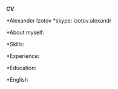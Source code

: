 **CV**

*Alexander Izotov
*skype: izotov.alexandr

*About myself:

*Skills:

*Experience:

*Education:

*English
